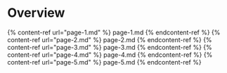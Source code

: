 # Overview

{% content-ref url="page-1.md" %} page-1.md {% endcontent-ref %}
{% content-ref url="page-2.md" %} page-2.md {% endcontent-ref %}
{% content-ref url="page-3.md" %} page-3.md {% endcontent-ref %}
{% content-ref url="page-4.md" %} page-4.md {% endcontent-ref %}
{% content-ref url="page-5.md" %} page-5.md {% endcontent-ref %}
